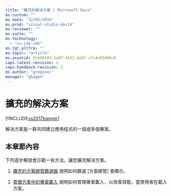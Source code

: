 ```yaml
---
title: "擴充的解決方案 | Microsoft Docs"
ms.custom: ""
ms.date: "12/05/2016"
ms.prod: "visual-studio-dev14"
ms.reviewer: ""
ms.suite: ""
ms.technology: 
  - "vs-ide-sdk"
ms.tgt_pltfrm: ""
ms.topic: "article"
ms.assetid: 5cb60183-2a87-4551-a19f-c7c4e65d60c0
caps.latest.revision: 2
caps.handback.revision: 2
ms.author: "gregvanl"
manager: "ghogen"
---
```

# 擴充的解決方案
[!INCLUDE[vs2017banner](../code-quality/includes/vs2017banner.md)]

解決方案是一群共同建立應用程式的一個或多個專案。  
  
## 本章節內容  
 下列逐步解說會示範一些方法，讓您擴充解決方案。  
  
1.  [擴充的方案總管篩選器](../extensibility/extending-the-solution-explorer-filter.md) 說明如何篩選 \[方案總管\] 會顯示。  
  
2.  [管理方案中的專案載入](../extensibility/managing-project-loading-in-a-solution.md) 說明如何管理專案載入，以改善效能，當使用者在載入方案。